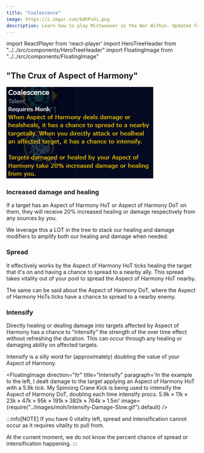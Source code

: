 ```yaml
---
title: "Coalescence"
image: https://i.imgur.com/b8hPvXi.png
description: Learn how to play Mistweaver in the War Within. Updated for 11.1.
---
```


import ReactPlayer from 'react-player'
import HeroTreeHeader from "../../src/components/HeroTreeHeader"
import FloatingImage from "../../src/components/FloatingImage"

## "The Crux of Aspect of Harmony"

![<WH>Coalescence</WH>](..\images\moh\Coalescence.png)

### Increased damage and healing
If a target has an <WH>Aspect of Harmony HoT</WH> or <WH>Aspect of Harmony DoT</WH> on them, they will receive 20% increased healing or damage respectively from any sources by you.

We leverage this a LOT in the <HeroTreeHeader heroTree="Master of Harmony" showImage={false}/> tree to stack our healing and damage modifiers to amplify both our healing and damage when needed.

### Spread
It effectively works by the <WH>Aspect of Harmony HoT</WH> ticks healing the target that it's on and having a chance to spread to a nearby ally. This spread takes vitality out of your pool to spread the <WH short="HoT">Aspect of Harmony HoT</WH> nearby. 

The same can be said about the <WH>Aspect of Harmony DoT</WH>, where the <WH short="DoT">Aspect of Harmony HoT</WH>s ticks have a chance to spread to a nearby enemy.

### Intensify
Directly healing or dealing damage into targets affected by <WH>Aspect of Harmony</WH> has a chance to “intensify” the strength of the over time effect without refreshing the duration. This can occur through any healing or damaging ability on affected targets.

Intensify is a silly word for (approximately) doubling the value of your <WH>Aspect of Harmony</WH>. 

<FloatingImage direction="ltr" title="Intensify" paragraph='In the example to the left, I dealt damage to the target applying an <WH>Aspect of Harmony HoT</WH> with a 5.9k tick. My <WH>Spinning Crane Kick</WH> is being used to intensify the <WH short="DoT">Aspect of Harmony DoT</WH>, doubling each time intensify procs. 5.9k » 11k » 23k » 47k » 95k » 191k » 382k » 764k » 1.5m' image={require("../images/moh/Intensify-Damage-Slow.gif").default} />

:::info[NOTE]
If you have 0 vitality left, spread and intensification cannot occur as it requires vitality to pull from.

At the current moment, we do not know the percent chance of  spread or intensification happening.
:::

